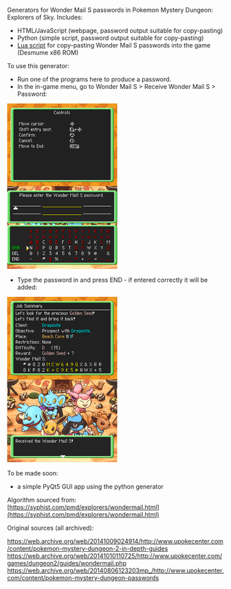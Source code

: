 Generators for Wonder Mail S passwords in Pokemon Mystery Dungeon: Explorers of Sky. Includes:

- HTML/JavaScript (webpage, password output suitable for copy-pasting)
- Python (simple script, password output suitable for copy-pasting)
- [Lua script](https://github.com/lorcan2440/PMD-2-Wonder-Mail-Generator/tree/main/lua) for copy-pasting Wonder Mail S passwords into the game (Desmume x86 ROM)

To use this generator:
- Run one of the programs here to produce a password.
- In the in-game menu, go to Wonder Mail S > Receive Wonder Mail S > Password:

![EnterPassword.png](EnterPassword.png)
- Type the password in and press END - if entered correctly it will be added:

![ReceivedWM.png](ReceivedWM.png)

To be made soon:

- a simple PyQt5 GUI app using the python generator

Algorithm sourced from: [https://syphist.com/pmd/explorers/wondermail.html](https://syphist.com/pmd/explorers/wondermail.html)

Original sources (all archived):

https://web.archive.org/web/20141009024914/http://www.upokecenter.com/content/pokemon-mystery-dungeon-2-in-depth-guides
https://web.archive.org/web/20141010110725/http://www.upokecenter.com/games/dungeon2/guides/wondermail.php
https://web.archive.org/web/20140806123203mp_/http://www.upokecenter.com/content/pokemon-mystery-dungeon-passwords
